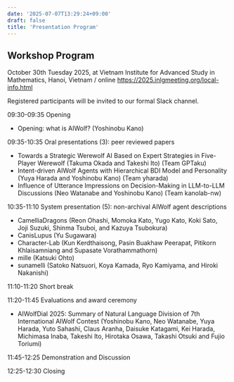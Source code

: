 ```yaml
---
date: '2025-07-07T13:29:24+09:00'
draft: false
title: 'Presentation Program'
---
```


## Workshop Program

October 30th Tuesday 2025, at Vietnam Institute for Advanced Study in Mathematics, Hanoi, Vietnam / online
https://2025.inlgmeeting.org/local-info.html

Registered participants will be invited to our formal Slack channel.

09:30-09:35 Opening
- Opening: what is AIWolf? (Yoshinobu Kano) 

09:35-10:35 Oral presentations (3): peer reviewed papers
- Towards a Strategic Werewolf AI Based on Expert Strategies in Five-Player Werewolf (Takuma Okada and Takeshi Ito) (Team GPTaku)
- Intent-driven AIWolf Agents with Hierarchical BDI Model and Personality (Yuya Harada and Yoshinobu Kano) (Team yharada)
- Influence of Utterance Impressions on Decision-Making in LLM-to-LLM Discussions (Neo Watanabe and Yoshinobu Kano) (Team kanolab-nw)

10:35-11:10 System presentation (5): non-archival AIWolf agent descriptions
-  CamelliaDragons (Reon Ohashi, Momoka Kato, Yugo Kato, Koki Sato, Joji Suzuki, Shinma Tsuboi, and Kazuya Tsubokura)
-  CanisLupus (Yu Sugawara)
-  Character-Lab (Kun Kerdthaisong, Pasin Buakhaw Peerapat, Pitikorn Khlaisamniang and Supasate Vorathammathorn)
-  mille (Katsuki Ohto)
-  sunamelli (Satoko Natsuori, Koya Kamada, Ryo Kamiyama, and Hiroki Nakanishi)

11:10-11:20 Short break

11:20-11:45 Evaluations and award ceremony  
- AIWolfDial 2025: Summary of Natural Language Division of 7th International AIWolf Contest (Yoshinobu Kano, Neo Watanabe, Yuya Harada, Yuto Sahashi, Claus Aranha, Daisuke Katagami, Kei Harada, Michimasa Inaba, Takeshi Ito, Hirotaka Osawa, Takashi Otsuki and Fujio Toriumi)

11:45-12:25 Demonstration and Discussion

12:25-12:30 Closing

